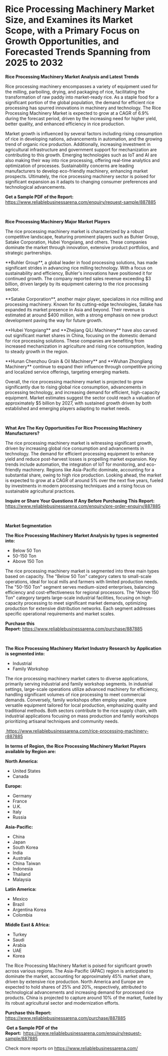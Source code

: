 <p><h1>Rice Processing Machinery Market Size, and Examines its Market Scope, with a Primary Focus on Growth Opportunities, and Forecasted Trends Spanning from 2025 to 2032</h1></p><p><strong>Rice Processing Machinery Market Analysis and Latest Trends</strong></p>
<p><p>Rice processing machinery encompasses a variety of equipment used for the milling, parboiling, drying, and packaging of rice, facilitating the transformation of raw paddy into market-ready rice. As a staple food for a significant portion of the global population, the demand for efficient rice processing has spurred innovations in machinery and technology. The Rice Processing Machinery Market is expected to grow at a CAGR of 6.9% during the forecast period, driven by the increasing need for higher yield, better quality, and enhanced efficiency in rice production.</p><p>Market growth is influenced by several factors including rising consumption of rice in developing nations, advancements in automation, and the growing trend of organic rice production. Additionally, increasing investment in agricultural infrastructure and government support for mechanization are contributing to this growth. Emerging technologies such as IoT and AI are also making their way into rice processing, offering real-time analytics and optimization of processes. Sustainability concerns are leading manufacturers to develop eco-friendly machinery, enhancing market prospects. Ultimately, the rice processing machinery sector is poised for significant expansion as it adapts to changing consumer preferences and technological advancements.</p></p>
<p><strong>Get a Sample PDF of the Report:&nbsp;</strong> <a href="https://www.reliablebusinessarena.com/enquiry/request-sample/887885?utm_campaign=3266&utm_medium=2&utm_source=Github&utm_content=ia&utm_term=08042025&utm_id=rice-processing-machinery">https://www.reliablebusinessarena.com/enquiry/request-sample/887885</a></p>
<p>&nbsp;</p>
<p><strong>Rice Processing Machinery Major Market Players</strong></p>
<p><p>The rice processing machinery market is characterized by a robust competitive landscape, featuring prominent players such as Buhler Group, Satake Corporation, Hubei Yongxiang, and others. These companies dominate the market through innovation, extensive product portfolios, and strategic partnerships.</p><p>**Buhler Group**, a global leader in food processing solutions, has made significant strides in advancing rice milling technology. With a focus on sustainability and efficiency, Buhler's innovations have positioned it for continued growth. The company reported sales revenue exceeding $3 billion, driven largely by its equipment catering to the rice processing sector.</p><p>**Satake Corporation**, another major player, specializes in rice milling and processing machinery. Known for its cutting-edge technologies, Satake has expanded its market presence in Asia and beyond. Their revenue is estimated at around $400 million, with a strong emphasis on new product development paving the way for future growth.</p><p>**Hubei Yongxiang** and **Zhejiang QiLi Machinery** have also carved out significant market shares in China, focusing on the domestic demand for rice processing solutions. These companies are benefiting from increased mechanization in agriculture and rising rice consumption, leading to steady growth in the region.</p><p>**Hunan Chenzhou Grain & Oil Machinery** and **Wuhan Zhongliang Machinery** continue to expand their influence through competitive pricing and localized service offerings, targeting emerging markets.</p><p>Overall, the rice processing machinery market is projected to grow significantly due to rising global rice consumption, advancements in processing technology, and increasing demand for efficient, high-capacity equipment. Market estimates suggest the sector could reach a valuation of approximately $5 billion by 2027, with sustained growth driven by both established and emerging players adapting to market needs.</p></p>
<p>&nbsp;</p>
<p><strong>What Are The Key Opportunities For Rice Processing Machinery Manufacturers?</strong></p>
<p><p>The rice processing machinery market is witnessing significant growth, driven by increasing global rice consumption and advancements in technology. The demand for efficient processing equipment to enhance yield and reduce post-harvest losses is propelling market expansion. Key trends include automation, the integration of IoT for monitoring, and eco-friendly machinery. Regions like Asia-Pacific dominate, accounting for a substantial share, owing to high rice production. Looking ahead, the market is expected to grow at a CAGR of around 5% over the next five years, fueled by investments in modern processing techniques and a rising focus on sustainable agricultural practices.</p></p>
<p><strong>Inquire or Share Your Questions If Any Before Purchasing This Report:</strong> <a href="https://www.reliablebusinessarena.com/enquiry/pre-order-enquiry/887885?utm_campaign=3266&utm_medium=2&utm_source=Github&utm_content=ia&utm_term=08042025&utm_id=rice-processing-machinery">https://www.reliablebusinessarena.com/enquiry/pre-order-enquiry/887885</a></p>
<p>&nbsp;</p>
<p><strong>Market Segmentation</strong></p>
<p><strong>The Rice Processing Machinery Market Analysis by types is segmented into:</strong></p>
<p><ul><li>Below 50 Ton</li><li>50-150 Ton</li><li>Above 150 Ton</li></ul></p>
<p><p>The rice processing machinery market is segmented into three main types based on capacity. The "Below 50 Ton" category caters to small-scale operations, ideal for local mills and farmers with limited production needs. The "50-150 Ton" segment serves medium-sized enterprises, balancing efficiency and cost-effectiveness for regional processors. The "Above 150 Ton" category targets large-scale industrial facilities, focusing on high-capacity processing to meet significant market demands, optimizing production for extensive distribution networks. Each segment addresses specific operational requirements and market scales.</p></p>
<p><strong>Purchase this Report:&nbsp;</strong><a href="https://www.reliablebusinessarena.com/purchase/887885?utm_campaign=3266&utm_medium=2&utm_source=Github&utm_content=ia&utm_term=08042025&utm_id=rice-processing-machinery">https://www.reliablebusinessarena.com/purchase/887885</a></p>
<p>&nbsp;</p>
<p><strong>The Rice Processing Machinery Market Industry Research by Application is segmented into:</strong></p>
<p><ul><li>Industrial</li><li>Family Workshop</li></ul></p>
<p><p>The rice processing machinery market caters to diverse applications, primarily serving industrial and family workshop segments. In industrial settings, large-scale operations utilize advanced machinery for efficiency, handling significant volumes of rice processing to meet commercial demands. Conversely, family workshops often employ smaller, more versatile equipment tailored for local production, emphasizing quality and traditional methods. Both sectors contribute to the rice supply chain, with industrial applications focusing on mass production and family workshops prioritizing artisanal techniques and community needs.</p></p>
<p><a href="https://www.reliablebusinessarena.com/rice-processing-machinery-r887885?utm_campaign=3266&utm_medium=2&utm_source=Github&utm_content=ia&utm_term=08042025&utm_id=rice-processing-machinery">&nbsp;https://www.reliablebusinessarena.com/rice-processing-machinery-r887885</a></p>
<p><strong>In terms of Region, the Rice Processing Machinery Market Players available by Region are:</strong></p>
<p>
    <p> <strong> North America: </strong>
        <ul>
            <li>United States</li>
            <li>Canada</li>
        </ul>
        </p> 
    <p> <strong> Europe: </strong>
        <ul>
            <li>Germany</li>
            <li>France</li>
            <li>U.K.</li>
            <li>Italy</li>
            <li>Russia</li>
        </ul>
        </p> 
    <p> <strong> Asia-Pacific: </strong>
        <ul>
            <li>China</li>
            <li>Japan</li>
            <li>South Korea</li>
            <li>India</li>
            <li>Australia</li>
            <li>China Taiwan</li>
            <li>Indonesia</li>
            <li>Thailand</li>
            <li>Malaysia</li>
        </ul>
        </p> 
    <p> <strong> Latin America: </strong>
        <ul>
            <li>Mexico</li>
            <li>Brazil</li>
            <li>Argentina Korea</li>
            <li>Colombia</li>
        </ul>
        </p> 
    <p> <strong> Middle East & Africa: </strong>
        <ul>
            <li>Turkey</li>
            <li>Saudi</li>
            <li>Arabia</li>
            <li>UAE</li>
            <li>Korea</li>
        </ul>
    </p>
    </p>
<p><p>The Rice Processing Machinery Market is poised for significant growth across various regions. The Asia-Pacific (APAC) region is anticipated to dominate the market, accounting for approximately 45% market share, driven by extensive rice production. North America and Europe are expected to hold shares of 25% and 20%, respectively, attributed to technological advancements and increasing demand for processed rice products. China is projected to capture around 10% of the market, fueled by its robust agricultural sector and modernization efforts.</p></p>
<p><strong>Purchase this Report: </strong><a href="https://www.reliablebusinessarena.com/purchase/887885?utm_campaign=3266&utm_medium=2&utm_source=Github&utm_content=ia&utm_term=08042025&utm_id=rice-processing-machinery">https://www.reliablebusinessarena.com/purchase/887885</a></p>
<p>&nbsp;<strong>Get a Sample PDF of the Report:&nbsp;&nbsp;</strong><a href="https://www.reliablebusinessarena.com/enquiry/request-sample/887885?utm_campaign=3266&utm_medium=2&utm_source=Github&utm_content=ia&utm_term=08042025&utm_id=rice-processing-machinery">https://www.reliablebusinessarena.com/enquiry/request-sample/887885</a></p>
<p><strong></strong></p>
<p>Check more reports on <a href="https://www.reliablebusinessarena.com/?utm_campaign=3266&utm_medium=2&utm_source=Github&utm_content=ia&utm_term=08042025&utm_id=rice-processing-machinery">https://www.reliablebusinessarena.com/</a></p>